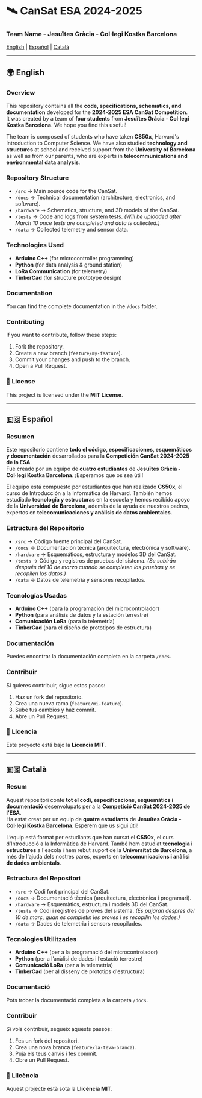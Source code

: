 # 🛰️ CanSat ESA 2024-2025  
### Team Name - Jesuïtes Gràcia - Col·legi Kostka Barcelona  

[English](#-english) | [Español](#-español) | [Català](#-català)  

---

## 🌍 English  

### Overview  
This repository contains all the **code, specifications, schematics, and documentation** developed for the **2024-2025 ESA CanSat Competition**.  
It was created by a team of **four students** from **Jesuïtes Gràcia - Col·legi Kostka Barcelona**. We hope you find this useful!  

The team is composed of students who have taken **CS50x**, Harvard's Introduction to Computer Science. We have also studied **technology and structures** at school and received support from the **University of Barcelona** as well as from our parents, who are experts in **telecommunications and environmental data analysis**.  

### Repository Structure  
- `/src` → Main source code for the CanSat.  
- `/docs` → Technical documentation (architecture, electronics, and software).  
- `/hardware` → Schematics, structure, and 3D models of the CanSat.  
- `/tests` → Code and logs from system tests. *(Will be uploaded after March 10 once tests are completed and data is collected.)*  
- `/data` → Collected telemetry and sensor data.  

### Technologies Used  
- **Arduino C++** (for microcontroller programming)  
- **Python** (for data analysis & ground station)  
- **LoRa Communication** (for telemetry)  
- **TinkerCad** (for structure prototype design)  

### Documentation  
You can find the complete documentation in the `/docs` folder.  

### Contributing  
If you want to contribute, follow these steps:  
1. Fork the repository.  
2. Create a new branch (`feature/my-feature`).  
3. Commit your changes and push to the branch.  
4. Open a Pull Request.  

### 📜 License  
This project is licensed under the **MIT License**.  

---

## 🇪🇸 Español  

### Resumen  
Este repositorio contiene **todo el código, especificaciones, esquemáticos y documentación** desarrollados para la **Competición CanSat 2024-2025 de la ESA**.  
Fue creado por un equipo de **cuatro estudiantes** de **Jesuïtes Gràcia - Col·legi Kostka Barcelona**. ¡Esperamos que os sea útil!  

El equipo está compuesto por estudiantes que han realizado **CS50x**, el curso de Introducción a la Informática de Harvard. También hemos estudiado **tecnología y estructuras** en la escuela y hemos recibido apoyo de la **Universidad de Barcelona**, además de la ayuda de nuestros padres, expertos en **telecomunicaciones y análisis de datos ambientales**.  

### Estructura del Repositorio  
- `/src` → Código fuente principal del CanSat.  
- `/docs` → Documentación técnica (arquitectura, electrónica y software).  
- `/hardware` → Esquemáticos, estructura y modelos 3D del CanSat.  
- `/tests` → Código y registros de pruebas del sistema. *(Se subirán después del 10 de marzo cuando se completen las pruebas y se recopilen los datos.)*  
- `/data` → Datos de telemetría y sensores recopilados.  

### Tecnologías Usadas  
- **Arduino C++** (para la programación del microcontrolador)  
- **Python** (para análisis de datos y la estación terrestre)  
- **Comunicación LoRa** (para la telemetría)  
- **TinkerCad** (para el diseño de prototipos de estructura)  

### Documentación  
Puedes encontrar la documentación completa en la carpeta `/docs`.  

### Contribuir  
Si quieres contribuir, sigue estos pasos:  
1. Haz un fork del repositorio.  
2. Crea una nueva rama (`feature/mi-feature`).  
3. Sube tus cambios y haz commit.  
4. Abre un Pull Request.  

### 📜 Licencia  
Este proyecto está bajo la **Licencia MIT**.  

---

## 🇪🇸 Català  

### Resum  
Aquest repositori conté **tot el codi, especificacions, esquemàtics i documentació** desenvolupats per a la **Competició CanSat 2024-2025 de l’ESA**.  
Ha estat creat per un equip de **quatre estudiants** de **Jesuïtes Gràcia - Col·legi Kostka Barcelona**. Esperem que us sigui útil!  

L’equip està format per estudiants que han cursat el **CS50x**, el curs d’Introducció a la Informàtica de Harvard. També hem estudiat **tecnologia i estructures** a l'escola i hem rebut suport de la **Universitat de Barcelona**, a més de l'ajuda dels nostres pares, experts en **telecomunicacions i anàlisi de dades ambientals**.  

### Estructura del Repositori  
- `/src` → Codi font principal del CanSat.  
- `/docs` → Documentació tècnica (arquitectura, electrònica i programari).  
- `/hardware` → Esquemàtics, estructura i models 3D del CanSat.  
- `/tests` → Codi i registres de proves del sistema. *(Es pujaran després del 10 de març, quan es completin les proves i es recopilin les dades.)*  
- `/data` → Dades de telemetria i sensors recopilades.  

### Tecnologies Utilitzades  
- **Arduino C++** (per a la programació del microcontrolador)  
- **Python** (per a l’anàlisi de dades i l’estació terrestre)  
- **Comunicació LoRa** (per a la telemetria)  
- **TinkerCad** (per al disseny de prototips d'estructura)  

### Documentació  
Pots trobar la documentació completa a la carpeta `/docs`.  

### Contribuir  
Si vols contribuir, segueix aquests passos:  
1. Fes un fork del repositori.  
2. Crea una nova branca (`feature/la-teva-branca`).  
3. Puja els teus canvis i fes commit.  
4. Obre un Pull Request.  

### 📜 Llicència  
Aquest projecte està sota la **Llicència MIT**.  
